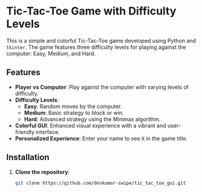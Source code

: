 # Tic-Tac-Toe Game with Difficulty Levels

This is a simple and colorful Tic-Tac-Toe game developed using Python and `tkinter`. The game features three difficulty levels for playing against the computer: Easy, Medium, and Hard.

## Features

- **Player vs Computer**: Play against the computer with varying levels of difficulty.
- **Difficulty Levels**:
  - **Easy**: Random moves by the computer.
  - **Medium**: Basic strategy to block or win.
  - **Hard**: Advanced strategy using the Minimax algorithm.
- **Colorful GUI**: Enhanced visual experience with a vibrant and user-friendly interface.
- **Personalized Experience**: Enter your name to see it in the game title.

## Installation

1. **Clone the repository**:
   ```bash
   git clone https://github.com/devkumar-swipe/tic_tac_toe_gui.git

